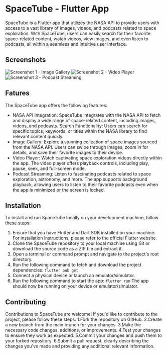 # SpaceTube - Flutter App

SpaceTube is a Flutter app that utilizes the NASA API to provide users with access to a vast library of images, videos, and podcasts related to space exploration. With SpaceTube, users can easily search for their favorite space-related content, watch videos, view images, and even listen to podcasts, all within a seamless and intuitive user interface.

## Screenshots

![Screenshot 1 - Image Gallery](screenshots/Screenshot_1685257437.png)
![Screenshot 2 - Video Player](screenshots/Screenshot_1685257443.png)
![Screenshot 3 - Podcast Streaming](screenshots/Screenshot_1685257464.png)

## Fatures

The SpaceTube app offers the following features:

* NASA API Integration: SpaceTube integrates with the NASA API to fetch and display a wide range of space-related content, including images, videos, and podcasts.
Search Functionality: Users can search for specific topics, keywords, or titles within the NASA library to find relevant content quickly.
* Image Gallery: Explore a stunning collection of space images sourced from the NASA API. Users can swipe through images, zoom in for details, and save their favorite images to their device.
* Video Player: Watch captivating space exploration videos directly within the app. The video player offers playback controls, including play, pause, seek, and full-screen mode.
* Podcast Streaming: Listen to fascinating podcasts related to space exploration, astronomy, and more. The app supports background playback, allowing users to listen to their favorite podcasts even when the app is minimized or the screen is locked.

## Installation
To install and run SpaceTube locally on your development machine, follow these steps:

1. Ensure that you have Flutter and Dart SDK installed on your machine. For installation instructions, please refer to the official Flutter website.
2. Clone the SpaceTube repository to your local machine using Git or download the source code as a ZIP file and extract it.
3. Open a terminal or command prompt and navigate to the project's root directory.
4. Run the following command to fetch and download the project dependencies:
``` flutter pub get ```
5. Connect a physical device or launch an emulator/simulator.
6. Run the following command to start the app:
``` flutter run ```
The app should now be running on your device or emulator/simulator.
## Contributing
Contributions to SpaceTube are welcome! If you'd like to contribute to the project, please follow these steps:
1.Fork the repository on GitHub.
2.Create a new branch from the main branch for your changes.
3.Make the necessary code changes, additions, or improvements.
4.Test your changes to ensure they work as expected.
5.Commit your changes and push them to your forked repository.
6.Submit a pull request, clearly describing the changes you've made and providing any additional relevant information.
